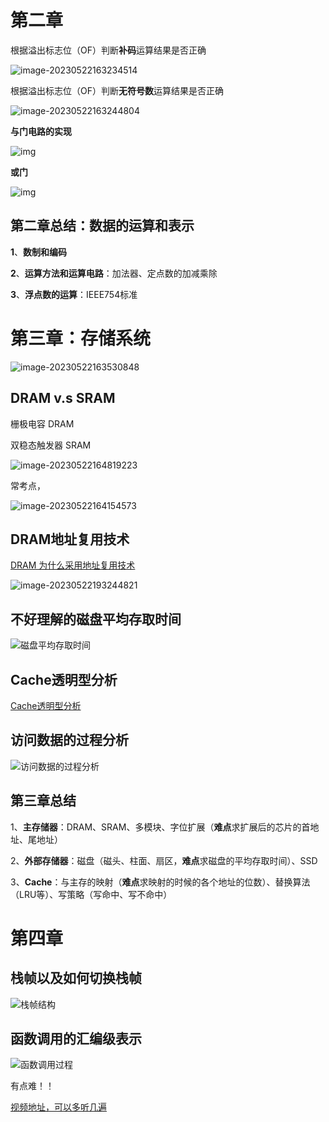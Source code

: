 # 第二章

根据溢出标志位（OF）判断**补码**运算结果是否正确

![image-20230522163234514](计算机组成原理.assets/image-20230522163234514.png)

根据溢出标志位（OF）判断**无符号数**运算结果是否正确

![image-20230522163244804](计算机组成原理.assets/image-20230522163244804.png)

**与门电路的实现**

![img](计算机组成原理.assets/与门.png)

**或门**

![img](计算机组成原理.assets/或门.png)

## 第二章总结：数据的运算和表示

**1**、**数制和编码**

**2**、**运算方法和运算电路**：加法器、定点数的加减乘除

**3**、**浮点数的运算**：IEEE754标准

# 第三章：存储系统

![image-20230522163530848](计算机组成原理.assets/image-20230522163530848.png)

## DRAM v.s SRAM

栅极电容 DRAM

双稳态触发器 SRAM

![image-20230522164819223](计算机组成原理.assets/image-20230522164819223.png)

常考点，

![image-20230522164154573](计算机组成原理.assets/image-20230522164154573.png)

## DRAM地址复用技术

[DRAM 为什么采用地址复用技术](https://www.cnblogs.com/exungsh/p/15957909.html)

![image-20230522193244821](计算机组成原理.assets/image-20230522193244821.png)

## 不好理解的磁盘平均存取时间

![磁盘平均存取时间](计算机组成原理.assets/image-20230524203641255.png)

## Cache透明型分析

[Cache透明型分析](http://kjwy.5any.com/jsjxtjg/content/cl/jsjxtjg-kcjj-040507.htm)

## 访问数据的过程分析

![访问数据的过程分析](计算机组成原理.assets/image-20230526193243134.png)

## 第三章总结

1、**主存储器**：DRAM、SRAM、多模块、字位扩展（**难点**求扩展后的芯片的首地址、尾地址）

2、**外部存储器**：磁盘（磁头、柱面、扇区，**难点**求磁盘的平均存取时间）、SSD

3、**Cache**：与主存的映射（**难点**求映射的时候的各个地址的位数）、替换算法（LRU等）、写策略（写命中、写不命中）

# 第四章

## 栈帧以及如何切换栈帧

![栈帧结构](计算机组成原理.assets/image-20230530164102088.png)

## 函数调用的汇编级表示

![函数调用过程](计算机组成原理.assets/image-20230530164143304.png)

有点难！！

[视频地址，可以多听几遍](https://www.bilibili.com/video/BV1ps4y1d73V?p=58&vd_source=b99c7e40ffa0f64b68b706f2af755c8e)

